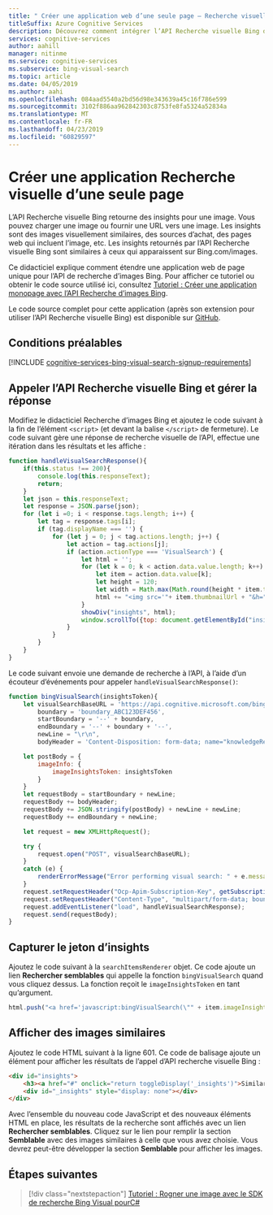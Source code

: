 ```yaml
---
title: " Créer une application web d’une seule page – Recherche visuelle Bing"
titleSuffix: Azure Cognitive Services
description: Découvrez comment intégrer l’API Recherche visuelle Bing dans une application web d’une seule page.
services: cognitive-services
author: aahill
manager: nitinme
ms.service: cognitive-services
ms.subservice: bing-visual-search
ms.topic: article
ms.date: 04/05/2019
ms.author: aahi
ms.openlocfilehash: 084aad5540a2bd56d98e343639a45c16f786e599
ms.sourcegitcommit: 3102f886aa962842303c8753fe8fa5324a52834a
ms.translationtype: MT
ms.contentlocale: fr-FR
ms.lasthandoff: 04/23/2019
ms.locfileid: "60829597"
---
```

# <a name="create-a-visual-search-single-page-web-app"></a>Créer une application Recherche visuelle d’une seule page

L’API Recherche visuelle Bing retourne des insights pour une image. Vous pouvez charger une image ou fournir une URL vers une image. Les insights sont des images visuellement similaires, des sources d’achat, des pages web qui incluent l’image, etc. Les insights retournés par l’API Recherche visuelle Bing sont similaires à ceux qui apparaissent sur Bing.com/images.

Ce didacticiel explique comment étendre une application web de page unique pour l’API de recherche d’images Bing. Pour afficher ce tutoriel ou obtenir le code source utilisé ici, consultez [Tutoriel : Créer une application monopage avec l’API Recherche d’images Bing](../Bing-Image-Search/tutorial-bing-image-search-single-page-app.md).

Le code source complet pour cette application (après son extension pour utiliser l’API Recherche visuelle Bing) est disponible sur [GitHub](https://github.com/Azure-Samples/cognitive-services-REST-api-samples/blob/master/Tutorials/Bing-Visual-Search/BingVisualSearchApp.html).

## <a name="prerequisites"></a>Conditions préalables

[!INCLUDE [cognitive-services-bing-visual-search-signup-requirements](../../../includes/cognitive-services-bing-visual-search-signup-requirements.md)]

## <a name="call-the-bing-visual-search-api-and-handle-the-response"></a>Appeler l’API Recherche visuelle Bing et gérer la réponse

Modifiez le didacticiel Recherche d’images Bing et ajoutez le code suivant à la fin de l’élément `<script>` (et devant la balise `</script>` de fermeture). Le code suivant gère une réponse de recherche visuelle de l’API, effectue une itération dans les résultats et les affiche :

``` javascript
function handleVisualSearchResponse(){
    if(this.status !== 200){
        console.log(this.responseText);
        return;
    }
    let json = this.responseText;
    let response = JSON.parse(json);
    for (let i =0; i < response.tags.length; i++) {
        let tag = response.tags[i];
        if (tag.displayName === '') {
            for (let j = 0; j < tag.actions.length; j++) {
                let action = tag.actions[j];
                if (action.actionType === 'VisualSearch') {
                    let html = '';
                    for (let k = 0; k < action.data.value.length; k++) {
                        let item = action.data.value[k];
                        let height = 120;
                        let width = Math.max(Math.round(height * item.thumbnail.width / item.thumbnail.height), 120);
                        html += "<img src='"+ item.thumbnailUrl + "&h=" + height + "&w=" + width + "' height=" + height + " width=" + width + "'>";
                    }
                    showDiv("insights", html);
                    window.scrollTo({top: document.getElementById("insights").getBoundingClientRect().top, behavior: "smooth"});
                }
            }
        }
    }
}
```

Le code suivant envoie une demande de recherche à l’API, à l’aide d’un écouteur d’événements pour appeler `handleVisualSearchResponse()`:

```javascript
function bingVisualSearch(insightsToken){
    let visualSearchBaseURL = 'https://api.cognitive.microsoft.com/bing/v7.0/images/visualsearch',
        boundary = 'boundary_ABC123DEF456',
        startBoundary = '--' + boundary,
        endBoundary = '--' + boundary + '--',
        newLine = "\r\n",
        bodyHeader = 'Content-Disposition: form-data; name="knowledgeRequest"' + newLine + newLine;

    let postBody = {
        imageInfo: {
            imageInsightsToken: insightsToken
        }
    }
    let requestBody = startBoundary + newLine;
    requestBody += bodyHeader;
    requestBody += JSON.stringify(postBody) + newLine + newLine;
    requestBody += endBoundary + newLine;

    let request = new XMLHttpRequest();

    try {
        request.open("POST", visualSearchBaseURL);
    } 
    catch (e) {
        renderErrorMessage("Error performing visual search: " + e.message);
    }
    request.setRequestHeader("Ocp-Apim-Subscription-Key", getSubscriptionKey());
    request.setRequestHeader("Content-Type", "multipart/form-data; boundary=" + boundary);
    request.addEventListener("load", handleVisualSearchResponse);
    request.send(requestBody);
}
```

## <a name="capture-insights-token"></a>Capturer le jeton d’insights

Ajoutez le code suivant à la `searchItemsRenderer` objet. Ce code ajoute un lien **Rechercher semblables** qui appelle la fonction `bingVisualSearch` quand vous cliquez dessus. La fonction reçoit le `imageInsightsToken` en tant qu’argument.

``` javascript
html.push("<a href='javascript:bingVisualSearch(\"" + item.imageInsightsToken + "\");'>find similar</a><br>");
```

## <a name="display-similar-images"></a>Afficher des images similaires

Ajoutez le code HTML suivant à la ligne 601. Ce code de balisage ajoute un élément pour afficher les résultats de l’appel d’API recherche visuelle Bing :

``` html
<div id="insights">
    <h3><a href="#" onclick="return toggleDisplay('_insights')">Similar</a></h3>
    <div id="_insights" style="display: none"></div>
</div>
```

Avec l’ensemble du nouveau code JavaScript et des nouveaux éléments HTML en place, les résultats de la recherche sont affichés avec un lien **Rechercher semblables**. Cliquez sur le lien pour remplir la section **Semblable** avec des images similaires à celle que vous avez choisie. Vous devrez peut-être développer la section **Semblable** pour afficher les images.

## <a name="next-steps"></a>Étapes suivantes

> [!div class="nextstepaction"]
> [Tutoriel : Rogner une image avec le SDK de recherche Bing Visual pourC#](tutorial-visual-search-crop-area-results.md)
